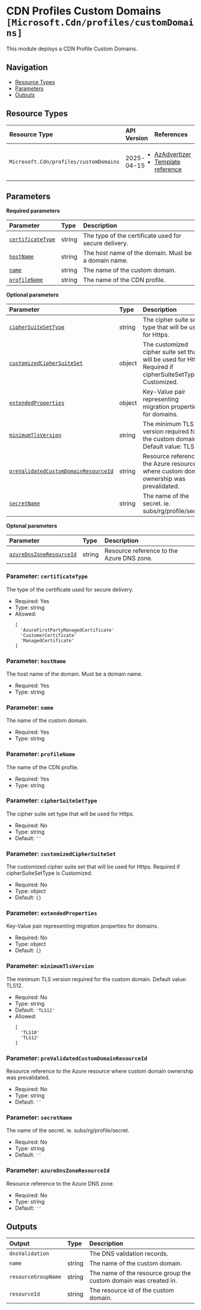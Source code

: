 # CDN Profiles Custom Domains `[Microsoft.Cdn/profiles/customDomains]`

This module deploys a CDN Profile Custom Domains.

## Navigation

- [Resource Types](#Resource-Types)
- [Parameters](#Parameters)
- [Outputs](#Outputs)

## Resource Types

| Resource Type | API Version | References |
| :-- | :-- | :-- |
| `Microsoft.Cdn/profiles/customDomains` | 2025-04-15 | <ul style="padding-left: 0px;"><li>[AzAdvertizer](https://www.azadvertizer.net/azresourcetypes/microsoft.cdn_profiles_customdomains.html)</li><li>[Template reference](https://learn.microsoft.com/en-us/azure/templates/Microsoft.Cdn/2025-04-15/profiles/customDomains)</li></ul> |

## Parameters

**Required parameters**

| Parameter | Type | Description |
| :-- | :-- | :-- |
| [`certificateType`](#parameter-certificatetype) | string | The type of the certificate used for secure delivery. |
| [`hostName`](#parameter-hostname) | string | The host name of the domain. Must be a domain name. |
| [`name`](#parameter-name) | string | The name of the custom domain. |
| [`profileName`](#parameter-profilename) | string | The name of the CDN profile. |

**Optional parameters**

| Parameter | Type | Description |
| :-- | :-- | :-- |
| [`cipherSuiteSetType`](#parameter-ciphersuitesettype) | string | The cipher suite set type that will be used for Https. |
| [`customizedCipherSuiteSet`](#parameter-customizedciphersuiteset) | object | The customized cipher suite set that will be used for Https. Required if cipherSuiteSetType is Customized. |
| [`extendedProperties`](#parameter-extendedproperties) | object | Key-Value pair representing migration properties for domains. |
| [`minimumTlsVersion`](#parameter-minimumtlsversion) | string | The minimum TLS version required for the custom domain. Default value: TLS12. |
| [`preValidatedCustomDomainResourceId`](#parameter-prevalidatedcustomdomainresourceid) | string | Resource reference to the Azure resource where custom domain ownership was prevalidated. |
| [`secretName`](#parameter-secretname) | string | The name of the secret. ie. subs/rg/profile/secret. |

**Optonal parameters**

| Parameter | Type | Description |
| :-- | :-- | :-- |
| [`azureDnsZoneResourceId`](#parameter-azurednszoneresourceid) | string | Resource reference to the Azure DNS zone. |

### Parameter: `certificateType`

The type of the certificate used for secure delivery.

- Required: Yes
- Type: string
- Allowed:
  ```Bicep
  [
    'AzureFirstPartyManagedCertificate'
    'CustomerCertificate'
    'ManagedCertificate'
  ]
  ```

### Parameter: `hostName`

The host name of the domain. Must be a domain name.

- Required: Yes
- Type: string

### Parameter: `name`

The name of the custom domain.

- Required: Yes
- Type: string

### Parameter: `profileName`

The name of the CDN profile.

- Required: Yes
- Type: string

### Parameter: `cipherSuiteSetType`

The cipher suite set type that will be used for Https.

- Required: No
- Type: string
- Default: `''`

### Parameter: `customizedCipherSuiteSet`

The customized cipher suite set that will be used for Https. Required if cipherSuiteSetType is Customized.

- Required: No
- Type: object
- Default: `{}`

### Parameter: `extendedProperties`

Key-Value pair representing migration properties for domains.

- Required: No
- Type: object
- Default: `{}`

### Parameter: `minimumTlsVersion`

The minimum TLS version required for the custom domain. Default value: TLS12.

- Required: No
- Type: string
- Default: `'TLS12'`
- Allowed:
  ```Bicep
  [
    'TLS10'
    'TLS12'
  ]
  ```

### Parameter: `preValidatedCustomDomainResourceId`

Resource reference to the Azure resource where custom domain ownership was prevalidated.

- Required: No
- Type: string
- Default: `''`

### Parameter: `secretName`

The name of the secret. ie. subs/rg/profile/secret.

- Required: No
- Type: string
- Default: `''`

### Parameter: `azureDnsZoneResourceId`

Resource reference to the Azure DNS zone.

- Required: No
- Type: string
- Default: `''`

## Outputs

| Output | Type | Description |
| :-- | :-- | :-- |
| `dnsValidation` |  | The DNS validation records. |
| `name` | string | The name of the custom domain. |
| `resourceGroupName` | string | The name of the resource group the custom domain was created in. |
| `resourceId` | string | The resource id of the custom domain. |
